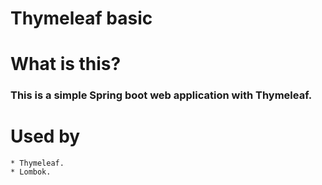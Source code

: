 # Thymeleaf basic

# What is this?
### This is a simple Spring boot web application with Thymeleaf.

# Used by
    * Thymeleaf.
    * Lombok.
